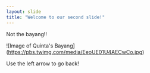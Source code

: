 ```yaml
---
layout: slide
title: "Welcome to our second slide!"
---
```

Not the bayang!!

![Image of Quinta's Bayang]
(https://pbs.twimg.com/media/EeoUE01U4AECwCo.jpg)

Use the left arrow to go back!
